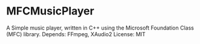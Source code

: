 # MFCMusicPlayer

A Simple music player, written in C++ using the Microsoft Foundation Class (MFC) library. 
Depends: FFmpeg, XAudio2
License: MIT